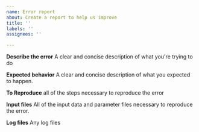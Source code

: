 ```yaml
---
name: Error report
about: Create a report to help us improve
title: ''
labels: ''
assignees: ''

---
```


**Describe the error**
A clear and concise description of what you're trying to do

**Expected behavior**
A clear and concise description of what you expected to happen.

**To Reproduce**
all of the steps necessary to reproduce the error 

**Input files**
All of the input data and parameter files necessary to reproduce the error.

**Log files**
Any log files
